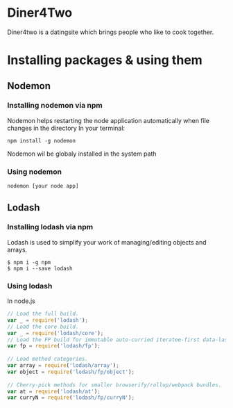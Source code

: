 # Diner4Two

Diner4two is a datingsite which brings people who like to cook together.  

# Installing packages & using them

## Nodemon

### Installing nodemon via npm

Nodemon helps restarting the node application automatically when file changes in the directory
In your terminal:
```
npm install -g nodemon
```
Nodemon wil be globaly installed in the system path

### Using nodemon

```
nodemon [your node app]
```

## Lodash

### Installing lodash via npm

Lodash is used to simplify your work of managing/editing objects and arrays.

```
$ npm i -g npm
$ npm i --save lodash
```


### Using lodash

In node.js
```javascript
// Load the full build.
var _ = require('lodash');
// Load the core build.
var _ = require('lodash/core');
// Load the FP build for immutable auto-curried iteratee-first data-last methods.
var fp = require('lodash/fp');
 
// Load method categories.
var array = require('lodash/array');
var object = require('lodash/fp/object');
 
// Cherry-pick methods for smaller browserify/rollup/webpack bundles.
var at = require('lodash/at');
var curryN = require('lodash/fp/curryN');
```
